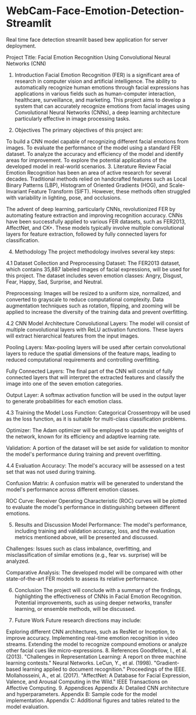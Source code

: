 # WebCam-Face-Emotion-Detection-Streamlit
Real time face detection streamlit based bew application for server deployment.

Project Title: Facial Emotion Recognition Using Convolutional Neural Networks (CNN)
1. Introduction
Facial Emotion Recognition (FER) is a significant area of research in computer vision and artificial intelligence. The ability to automatically recognize human emotions through facial expressions has applications in various fields such as human-computer interaction, healthcare, surveillance, and marketing. This project aims to develop a system that can accurately recognize emotions from facial images using Convolutional Neural Networks (CNNs), a deep learning architecture particularly effective in image processing tasks.

2. Objectives
The primary objectives of this project are:

To build a CNN model capable of recognizing different facial emotions from images.
To evaluate the performance of the model using a standard FER dataset.
To analyze the accuracy and efficiency of the model and identify areas for improvement.
To explore the potential applications of the developed model in real-world scenarios.
3. Literature Review
Facial Emotion Recognition has been an area of active research for several decades. Traditional methods relied on handcrafted features such as Local Binary Patterns (LBP), Histogram of Oriented Gradients (HOG), and Scale-Invariant Feature Transform (SIFT). However, these methods often struggled with variability in lighting, pose, and occlusions.

The advent of deep learning, particularly CNNs, revolutionized FER by automating feature extraction and improving recognition accuracy. CNNs have been successfully applied to various FER datasets, such as FER2013, AffectNet, and CK+. These models typically involve multiple convolutional layers for feature extraction, followed by fully connected layers for classification.

4. Methodology
The project methodology involves several key steps:

4.1 Dataset Collection and Preprocessing
Dataset: The FER2013 dataset, which contains 35,887 labeled images of facial expressions, will be used for this project. The dataset includes seven emotion classes: Angry, Disgust, Fear, Happy, Sad, Surprise, and Neutral.

Preprocessing: Images will be resized to a uniform size, normalized, and converted to grayscale to reduce computational complexity. Data augmentation techniques such as rotation, flipping, and zooming will be applied to increase the diversity of the training data and prevent overfitting.

4.2 CNN Model Architecture
Convolutional Layers: The model will consist of multiple convolutional layers with ReLU activation functions. These layers will extract hierarchical features from the input images.

Pooling Layers: Max-pooling layers will be used after certain convolutional layers to reduce the spatial dimensions of the feature maps, leading to reduced computational requirements and controlling overfitting.

Fully Connected Layers: The final part of the CNN will consist of fully connected layers that will interpret the extracted features and classify the image into one of the seven emotion categories.

Output Layer: A softmax activation function will be used in the output layer to generate probabilities for each emotion class.

4.3 Training the Model
Loss Function: Categorical Crossentropy will be used as the loss function, as it is suitable for multi-class classification problems.

Optimizer: The Adam optimizer will be employed to update the weights of the network, known for its efficiency and adaptive learning rate.

Validation: A portion of the dataset will be set aside for validation to monitor the model's performance during training and prevent overfitting.

4.4 Evaluation
Accuracy: The model's accuracy will be assessed on a test set that was not used during training.

Confusion Matrix: A confusion matrix will be generated to understand the model's performance across different emotion classes.

ROC Curve: Receiver Operating Characteristic (ROC) curves will be plotted to evaluate the model's performance in distinguishing between different emotions.

5. Results and Discussion
Model Performance: The model's performance, including training and validation accuracy, loss, and the evaluation metrics mentioned above, will be presented and discussed.

Challenges: Issues such as class imbalance, overfitting, and misclassification of similar emotions (e.g., fear vs. surprise) will be analyzed.

Comparative Analysis: The developed model will be compared with other state-of-the-art FER models to assess its relative performance.

6. Conclusion
The project will conclude with a summary of the findings, highlighting the effectiveness of CNNs in Facial Emotion Recognition. Potential improvements, such as using deeper networks, transfer learning, or ensemble methods, will be discussed.

7. Future Work
Future research directions may include:

Exploring different CNN architectures, such as ResNet or Inception, to improve accuracy.
Implementing real-time emotion recognition in video streams.
Extending the model to recognize compound emotions or analyze other facial cues like micro-expressions.
8. References
Goodfellow, I., et al. (2013). "Challenges in Representation Learning: A report on three machine learning contests." Neural Networks.
LeCun, Y., et al. (1998). "Gradient-based learning applied to document recognition." Proceedings of the IEEE.
Mollahosseini, A., et al. (2017). "AffectNet: A Database for Facial Expression, Valence, and Arousal Computing in the Wild." IEEE Transactions on Affective Computing.
9. Appendices
Appendix A: Detailed CNN architecture and hyperparameters.
Appendix B: Sample code for the model implementation.
Appendix C: Additional figures and tables related to the model evaluation.
